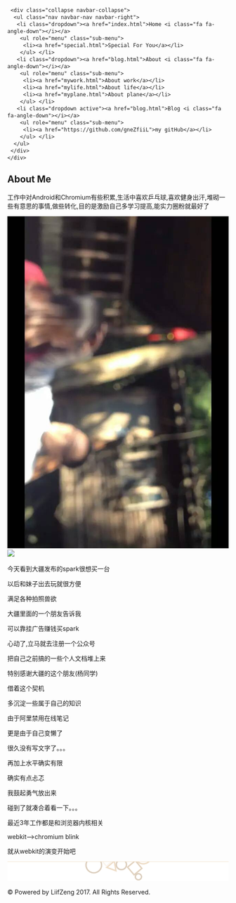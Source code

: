 <html lang="en">
 <head>
  <meta charset="utf-8" />
  <meta name="viewport" content="width=device-width, initial-scale=1.0" />
  <meta name="description" content="" />
  <meta name="author" content="" />
  <title>Blog | LiifZeng</title>
  <link href="css/bootstrap.min.css" rel="stylesheet" />
  <link href="css/font-awesome.min.css" rel="stylesheet" />
  <link href="css/lightbox.css" rel="stylesheet" />
  <link href="css/animate.min.css" rel="stylesheet" />
  <link href="css/main.css" rel="stylesheet" />
  <link href="css/responsive.css" rel="stylesheet" />
  <!--[if lt IE 9]>
        <script src="js/html5shiv.js"></script>
        <script src="js/respond.min.js"></script>
    <![endif]-->
  <link rel="shortcut icon" href="https://github.com/gneZfiiL/blog/raw/master/images/ico/favicon.ico" />
  <link rel="apple-touch-icon-precomposed" sizes="144x144" href="https://github.com/gneZfiiL/blog/raw/master/images/ico/apple-touch-icon-144-precomposed.png" />
  <link rel="apple-touch-icon-precomposed" sizes="114x114" href="https://github.com/gneZfiiL/blog/raw/master/images/ico/apple-touch-icon-114-precomposed.png" />
  <link rel="apple-touch-icon-precomposed" sizes="72x72" href="https://github.com/gneZfiiL/blog/raw/master/images/ico/apple-touch-icon-72-precomposed.png" />
  <link rel="apple-touch-icon-precomposed" href="https://github.com/gneZfiiL/blog/raw/master/images/ico/apple-touch-icon-57-precomposed.png" />
 </head>
 <!--/head-->
 <body>

   <div class="navbar navbar-inverse" role="banner">
    <div class="container">

     <div class="collapse navbar-collapse">
      <ul class="nav navbar-nav navbar-right">
       <li class="dropdown"><a href="index.html">Home <i class="fa fa-angle-down"></i></a>
        <ul role="menu" class="sub-menu">
         <li><a href="special.html">Special For You</a></li>
        </ul> </li>
       <li class="dropdown"><a href="blog.html">About <i class="fa fa-angle-down"></i></a>
        <ul role="menu" class="sub-menu">
         <li><a href="mywork.html">About work</a></li>
         <li><a href="mylife.html">About life</a></li>
         <li><a href="myplane.html">About plane</a></li>
        </ul> </li>
       <li class="dropdown active"><a href="blog.html">Blog <i class="fa fa-angle-down"></i></a>
        <ul role="menu" class="sub-menu">
         <li><a href="https://github.com/gneZfiiL">my gitHub</a></li>
        </ul> </li>
      </ul>
     </div>
    </div>
   </div>
  </header>
  <!--/#header-->
  <section id="page-breadcrumb">
   <div class="vertical-center sun">
    <div class="container">
     <div class="row">
      <div class="action">
       <div class="col-sm-12">
        <h1 class="title">About Me</h1>
        <p>工作中对Android和Chromium有些积累,生活中喜欢乒乓球,喜欢健身出汗,堆砌一些有意思的事情,做些转化,目的是激励自己多学习提高,能实力圈粉就最好了</p>
       </div>
      </div>
     </div>
    </div>
   </div>
  </section>
  <!--/#page-breadcrumb-->
  <section id="company-information" class="padding wow fadeIn animated" data-wow-duration="1000ms" data-wow-delay="300ms" style="visibility: visible; animation-duration: 1000ms; animation-delay: 300ms; animation-name: fadeIn;">
        <div class="container">
            <div class="row">
                <div class="col-sm-6">
                    <img src="https://github.com/gneZfiiL/blog/raw/master/images/aboutus/us.jpg" class="img-responsive" alt="">
                    <a href="http://click.dji.com/APZ7xbqGqop88BpdmSQN?pm=link&amp;as=0001&amp;ch=dj01" target="_blank"> <img src="https://u.djicdn.com/uploads/ad_image_file/file/498/468x60_copy.jpg" /></a>
                </div>
                <div class="col-sm-6 padding-top">
                    <p>今天看到大疆发布的spark很想买一台</p>
<p>以后和妹子出去玩就很方便</p>
<p>满足各种拍照兽欲</p>
<p>大疆里面的一个朋友告诉我</p>
<p>可以靠挂广告赚钱买spark</p>
<p>心动了,立马就去注册一个公众号</p>
<p>把自己之前搞的一些个人文档堆上来</p>
<p></p>
<p>特别感谢大疆的这个朋友(杨同学)</p>
<p>借着这个契机</p>
<p>多沉淀一些属于自己的知识</p>
<p></p>
<p>由于阿里禁用在线笔记</p>
<p>更是由于自己变懒了</p>
<p>很久没有写文字了。。。</p>
<p>再加上水平确实有限</p>
<p>确实有点忐忑</p>
<p></p>
<p><p>
<p>我鼓起勇气放出来</p>
<p>碰到了就凑合着看一下。。。</p>
<p></p>
<p><p>
<p>最近3年工作都是和浏览器内核相关</p>
<p>webkit-->chromium blink</p>
<p>就从webkit的演变开始吧</p>
<p></p>

  <footer id="footer">
   <div class="container">
    <div class="row">
     <div class="col-sm-12 text-center bottom-separator">
      <img src="https://github.com/gneZfiiL/blog/raw/master/images/home/under.png" class="img-responsive inline" alt="" />
     </div>
     <div class="col-sm-12">
      <div class="copyright-text text-center">
       <p>&copy; Powered by LiifZeng 2017. All Rights Reserved.</p>
      </div>
     </div>
    </div>
   </div>
  </footer>
  <!--/#footer-->
  <script type="text/javascript" src="js/jquery.js"></script>
  <script type="text/javascript" src="js/bootstrap.min.js"></script>
  <script type="text/javascript" src="js/lightbox.min.js"></script>
  <script type="text/javascript" src="js/wow.min.js"></script>
  <script type="text/javascript" src="js/main.js"></script>
